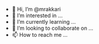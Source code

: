 - 👋 Hi, I’m @mrakkari
- 👀 I’m interested in ...
- 🌱 I’m currently learning ...
- 💞️ I’m looking to collaborate on ...
- 📫 How to reach me ...

<!---
mrakkari/mrakkari is a ✨ special ✨ repository because its `README.md` (this file) appears on your GitHub profile.
You can click the Preview link to take a look at your changes.
--->
